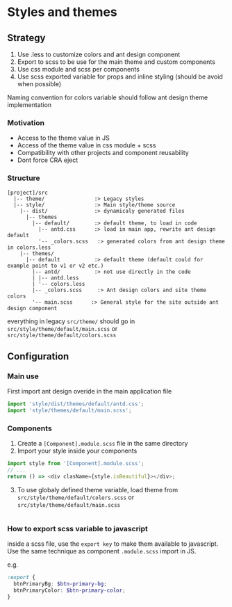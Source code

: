# Styles and themes

## Strategy

1. Use .less to customize colors and ant design component
2. Export to scss to be use for the main theme and custom components
3. Use css module and scss per components
4. Use scss exported variable for props and inline styling (should be avoid when possible)

Naming convention for colors variable should follow ant design theme implementation

### Motivation

- Access to the theme value in JS
- Access of the theme value in css module + scss
- Compatibility with other projects and component reusability
- Dont force CRA eject

### Structure

```
[project]/src
  |-- theme/                :> Legacy styles
  |-- style/                :> Main style/theme source
    |-- dist/               :> dynamicaly generated files
      |-- themes
        |-- default/        :> default theme, to load in code
          |-- antd.css      :> load in main app, rewrite ant design default
          '-- _colors.scss   :> generated colors from ant design theme in colors.less
    |-- themes/
      |-- default           :> default theme (default could for example point to v1 or v2 etc.)
        |-- antd/           :> not use directly in the code
        | |-- antd.less
        | '-- colors.less
        |-- _colors.scss     :> Ant design colors and site theme colors
        '-- main.scss      :> General style for the site outside ant design component
```

everything in legacy `src/theme/` should go in `src/style/theme/default/main.scss` or `src/style/theme/default/colors.scss`

## Configuration

### Main use

First import ant design overide in the main application file

```javascript
import 'style/dist/themes/default/antd.css';
import 'style/themes/default/main.scss';
```

### Components

1. Create a `[Component].module.scss` file in the same directory
2. Import your style inside your components

```javascript
import style from '[Component].module.scss';
// ...
return () => <div clasName={style.isBeautiful}></div>;
```

3. To use globaly defined theme variable, load theme from `src/style/theme/default/colors.scss` or `src/style/theme/default/main.scss`

```

```

### How to export scss variable to javascript

inside a scss file, use the `export key` to make them available to javascript. Use the same technique as component `.module.scss` import in JS.

e.g.

```scss
:export {
  btnPrimaryBg: $btn-primary-bg;
  btnPrimaryColor: $btn-primary-color;
}
```
